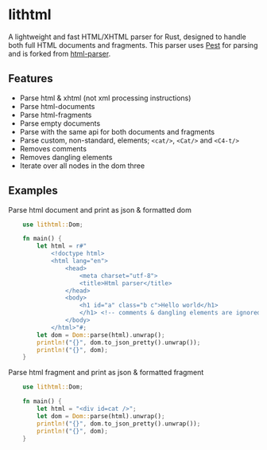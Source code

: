 # lithtml
A lightweight and fast HTML/XHTML parser for Rust, designed to handle both full HTML documents and fragments.
This parser uses [Pest](https://pest.rs/) for parsing and is forked from [html-parser](https://github.com/mathiversen/html-parser).

## Features
- Parse html & xhtml (not xml processing instructions)
- Parse html-documents
- Parse html-fragments
- Parse empty documents
- Parse with the same api for both documents and fragments
- Parse custom, non-standard, elements; `<cat/>`, `<Cat/>` and `<C4-t/>`
- Removes comments
- Removes dangling elements
- Iterate over all nodes in the dom three

## Examples
Parse html document and print as json & formatted dom
```rust
    use lithtml::Dom;

    fn main() {
        let html = r#"
            <!doctype html>
            <html lang="en">
                <head>
                    <meta charset="utf-8">
                    <title>Html parser</title>
                </head>
                <body>
                    <h1 id="a" class="b c">Hello world</h1>
                    </h1> <!-- comments & dangling elements are ignored -->
                </body>
            </html>"#;
        let dom = Dom::parse(html).unwrap();
        println!("{}", dom.to_json_pretty().unwrap());
        println!("{}", dom);
    }
```

Parse html fragment and print as json & formatted fragment
```rust
    use lithtml::Dom;

    fn main() {
        let html = "<div id=cat />";
        let dom = Dom::parse(html).unwrap();
        println!("{}", dom.to_json_pretty().unwrap());
        println!("{}", dom);
    }
```

